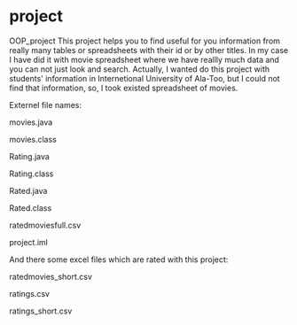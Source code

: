 # project
OOP_project
This project helps you to find useful for you information from really many tables or spreadsheets with their id or by other titles. In my case I have did it with movie spreadsheet where we have reallly much data and you can not just look and search. Actually, I wanted do this project with students' information in Internetional University of Ala-Too, but I could not find that information, so, I took existed spreadsheet of movies.



Externel file names:

movies.java

movies.class

Rating.java

Rating.class

Rated.java

Rated.class

ratedmoviesfull.csv

project.iml

And there some excel files which are rated with this project:

ratedmovies_short.csv

ratings.csv

ratings_short.csv
